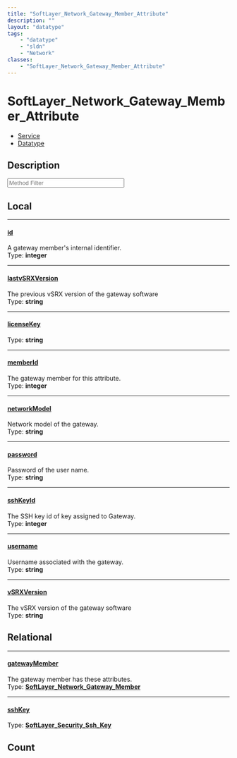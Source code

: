 ```yaml
---
title: "SoftLayer_Network_Gateway_Member_Attribute"
description: ""
layout: "datatype"
tags:
    - "datatype"
    - "sldn"
    - "Network"
classes:
    - "SoftLayer_Network_Gateway_Member_Attribute"
---
```


# SoftLayer_Network_Gateway_Member_Attribute
<div id='service-datatype'>
    <ul id='sldn-reference-tabs'>
    <li id='service'> <a href='/reference/services/SoftLayer_Network_Gateway_Member_Attribute' >Service</a></li>    <li id='datatype'> <a href='/reference/datatypes/SoftLayer_Network_Gateway_Member_Attribute' >Datatype</a></li>
    </ul>
</div>

## Description 






<!-- Service Filer BEGIN -->
<div class="view-filters">
        <div class="clearfix">
            <div class="search-input-box">
                <input placeholder="Method Filter" onkeyup="titleSearch(inputId='prop-input', divId='properties', elementClass='prop-row')" 
                    type="text" id="prop-input" value="" size="30" maxlength="128" class="form-text">
            </div>
        </div>
</div>
<!-- Service Filer END -->

<div id="properties" class="content">
<div id="localProperties" class="prop-content" >

## Local
-----
[id]: #id
#### [id]
A gateway member's internal identifier.   
<span class="type-label">Type: </span>**integer**

-----
[lastvSRXVersion]: #lastvsrxversion
#### [lastvSRXVersion]
The previous vSRX version of the gateway software   
<span class="type-label">Type: </span>**string**

-----
[licenseKey]: #licensekey
#### [licenseKey]
  
<span class="type-label">Type: </span>**string**

-----
[memberId]: #memberid
#### [memberId]
The gateway member for this attribute.   
<span class="type-label">Type: </span>**integer**

-----
[networkModel]: #networkmodel
#### [networkModel]
Network model of the gateway.  
<span class="type-label">Type: </span>**string**

-----
[password]: #password
#### [password]
Password of the user name.  
<span class="type-label">Type: </span>**string**

-----
[sshKeyId]: #sshkeyid
#### [sshKeyId]
The SSH key id of key assigned to Gateway.   
<span class="type-label">Type: </span>**integer**

-----
[username]: #username
#### [username]
Username associated with the gateway.  
<span class="type-label">Type: </span>**string**

-----
[vSRXVersion]: #vsrxversion
#### [vSRXVersion]
The vSRX version of the gateway software   
<span class="type-label">Type: </span>**string**

</div>
<!-- LOCAL PROPERTY END -->

<div id="relationalProperties"  class="prop-content" >

## Relational
-----
[gatewayMember]: #gatewaymember
#### [gatewayMember]
The gateway member has these attributes.  
<span class="type-label">Type: </span>**<a href='/reference/datatypes/SoftLayer_Network_Gateway_Member'>SoftLayer_Network_Gateway_Member </a>**

-----
[sshKey]: #sshkey
#### [sshKey]
  
<span class="type-label">Type: </span>**<a href='/reference/datatypes/SoftLayer_Security_Ssh_Key'>SoftLayer_Security_Ssh_Key </a>**


## Count
</div>


